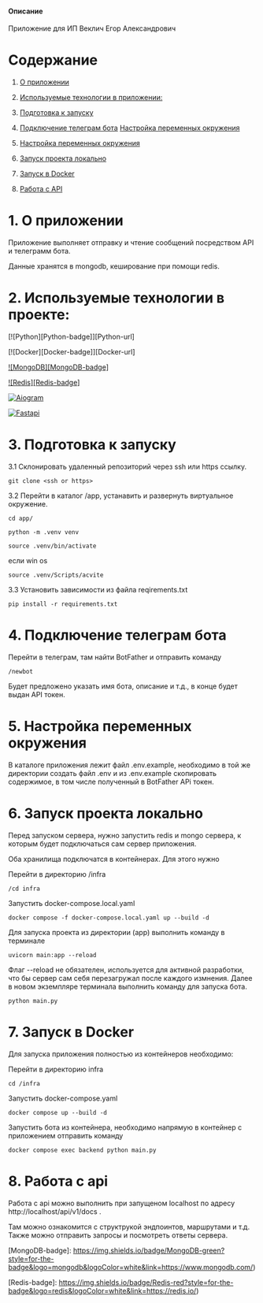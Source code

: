 #### Описание
Приложение для ИП Веклич Егор Александрович

# Cодержание

1. [О приложении](#structure)

2. [Используемые технологии в приложении:](#technologies-project)

3. [Подготовка к запуску](#start)

4. [Подключение телеграм бота](#bot) [Настройка переменных окружения](#env)

5. [Настройка переменных окружения](#env)

6. [Запуск проекта локально](#run-local)

7. [Запуск в Docker](#run-docker)

8. [Работа с API](#api)

# 1. О приложении <a id="project"></a>

Приложение выполняет отправку и чтение сообщений посредством API и телеграмм бота.

Данные хранятся в mongodb, кеширование при помощи redis.

# 2. Используемые технологии в проекте<a id="technologies-project"></a>:

[![Python][Python-badge]][Python-url]

[![Docker][Docker-badge]][Docker-url]

[![MongoDB][MongoDB-badge]][MongoDB-url]

[![Redis][Redis-badge]][Redis-url]

[![Aiogram][Aiogram-badge]][Aiogram-url]

[![Fastapi][Fastapi-badge]][Fastapi-url]

# 3. Подготовка к запуску <a id="start"></a>

3.1 Склонировать удаленный репозиторий через ssh или https ссылку.

```
git clone <ssh or https>

```

3.2 Перейти в каталог /app, устанавить и развернуть виртуальное окружение.

```
cd app/

python -m .venv venv

source .venv/bin/activate
```
если win os

```
source .venv/Scripts/acvite
```

3.3 Установить зависимости из файла reqirements.txt

```
pip install -r requirements.txt
```

# 4. Подключение телеграм бота <a id="bot"></a>

Перейти в телеграм, там найти BotFather и отправить команду 

```
/newbot
```

Будет предложено указать имя бота, описание и т.д., в конце будет выдан API токен.

# 5. Настройка переменных окружения <a id="env"></a>

В каталоге приложения лежит файл .env.example, необходимо в той же директории создать файл .env и из .env.example скопировать содержимое, в том числе полученный в BotFather APi токен.

# 6. Запуск проекта локально <a id="run-local"></a>

Перед запуском сервера, нужно запустить redis и mongo сервера, к которым будет подключаться сам сервер приложения.

Оба хранилища подключатся в контейнерах. Для этого нужно

Перейти в директорию /infra

```
/cd infra

```

Запустить docker-compose.local.yaml

```
docker compose -f docker-compose.local.yaml up --build -d
```

Для запуска проекта из директории (app) выполнить команду в терминале

```
uvicorn main:app --reload
```

Флаг --reload не обязателен, используется для активной разработки, что бы сервер сам себя перезагружал после каждого измнения.
Далее в новом экземпляре терминала выполнить команду для запуска бота.

```
python main.py
```

# 7. Запуск в Docker <a id="run-docker"></a>

Для запуска приложения полностью из контейнеров необходимо:

Перейти в директорию infra

```
cd /infra
```

Запустить docker-compose.yaml

```
docker compose up --build -d
```

Запустить бота из контейнера, необходимо напрямую в контейнер с приложением отправить команду 

```
docker compose exec backend python main.py
```

# 8. Работа с api <a id="api"></a>

Работа с api можно выполнить при запущеном localhost по адресу http://localhost/api/v1/docs .

Там можно ознакомится с структрукой эндпоинтов, маршрутами и т.д. Также можно отправить запросы и посмотреть ответы сервера.


<!-- MARKDOWN LINKS & BADGES -->

[MongoDB-url]: https://www.mongodb.com/
[MongoDB-badge]: https://img.shields.io/badge/MongoDB-green?style=for-the-badge&logo=mongodb&logoColor=white&link=https://www.mongodb.com/)

[Redis-url]: https://redis.io/
[Redis-badge]: https://img.shields.io/badge/Redis-red?style=for-the-badge&logo=redis&logoColor=white&link=https://redis.io/)

[Aiogram-url]: https://docs.aiogram.dev/en/latest/
[Aiogram-badge]: https://img.shields.io/badge/Aiogram-purple?style=for-the-badge&logo=data:image/svg+xml;base64,PHN2ZyB4bWxucz...&logoColor=white&link=https://github.com/aiogram/aiogram

[Fastapi-url]: https://fastapi.tiangolo.com/
[Fastapi-badge]: https://img.shields.io/badge/FastAPI-blue?style=for-the-badge&logo=fastapi&logoColor=white&link=https://fastapi.tiangolo.com/